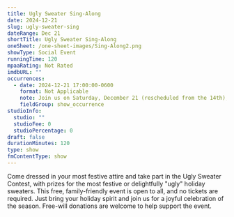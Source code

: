 ```yaml
---
title: Ugly Sweater Sing-Along
date: 2024-12-21
slug: ugly-sweater-sing
dateRange: Dec 21
shortTitle: Ugly Sweater Sing-Along
oneSheet: /one-sheet-images/Sing-Along2.png
showType: Social Event
runningTime: 120
mpaaRating: Not Rated
imdbURL: ""
occurrences:
  - date: 2024-12-21 17:00:00-0600
    format: Not Applicable
    note: Join us on Saturday, December 21 (rescheduled from the 14th), at The Wieting Theatre for a fun-filled evening of holiday cheer and community connection. The night kicks off with a soup supper at 5:00 p.m., followed by a group sing-along at 6:00 p.m. Whether you're a seasoned singer or just enjoy humming along, this event is for everyone—no singing experience needed! A pianist and song leaders will guide the group in singing classic Christmas carols, and there will also be some holiday-themed performances throughout the evening from a variety of community members.
    fieldGroup: show_occurrence
studioInfo:
  studio: ""
  studioFee: 0
  studioPercentage: 0
draft: false
durationMinutes: 120
type: show
fmContentType: show
---
```

Come dressed in your most festive attire and take part in the Ugly Sweater Contest, with prizes for the most festive or delightfully "ugly" holiday sweaters. This free, family-friendly event is open to all, and no tickets are required. Just bring your holiday spirit and join us for a joyful celebration of the season. Free-will donations are welcome to help support the event.